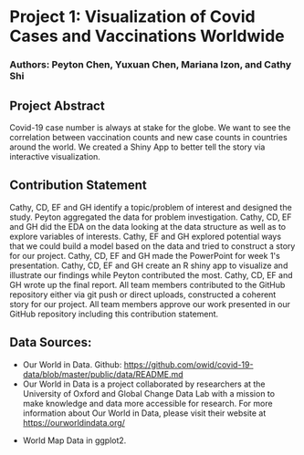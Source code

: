 # Project 1: Visualization of Covid Cases and Vaccinations Worldwide

### Authors: Peyton Chen, Yuxuan Chen, Mariana Izon, and Cathy Shi

## Project Abstract 

Covid-19 case number is always at stake for the globe. We want to see the correlation between vaccination counts and new case counts in countries around the world. We created a Shiny App to better tell the story via interactive visualization.

## Contribution Statement

Cathy, CD, EF and GH identify a topic/problem of interest and designed the study. Peyton aggregated the data for problem investigation. Cathy, CD, EF and GH did the EDA on the data  looking at the data structure as well as to explore variables of interests. Cathy, EF and GH explored potential ways that we could build a model based on the data and tried to construct a story for our project. Cathy, CD, EF and GH made the PowerPoint for week 1's presentation. Cathy, CD, EF and GH create an R shiny app to visualize and illustrate our findings while Peyton contributed the most. Cathy, CD, EF and GH wrote up the final report. All team members contributed to the GitHub repository either via git push or direct uploads, constructed a coherent story for our project. All team members approve our work presented in our GitHub repository including this contribution statement. 


## Data Sources:

* Our World in Data. Github: https://github.com/owid/covid-19-data/blob/master/public/data/README.md
* Our World in Data is a project collaborated by researchers at the University of Oxford and Global Change Data Lab with a mission to make knowledge and data more accessible for research. For more information about Our World in Data, please visit their website at https://ourworldindata.org/

- World Map Data in ggplot2.

